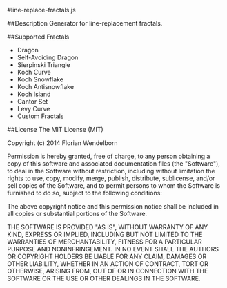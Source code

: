 #line-replace-fractals.js

##Description
Generator for line-replacement fractals.

##Supported Fractals
- Dragon
- Self-Avoiding Dragon
- Sierpinski Triangle
- Koch Curve
- Koch Snowflake
- Koch Antisnowflake
- Koch Island
- Cantor Set
- Levy Curve
- Custom Fractals

##License
The MIT License (MIT)

Copyright (c) 2014 Florian Wendelborn

Permission is hereby granted, free of charge, to any person obtaining a copy of
this software and associated documentation files (the "Software"), to deal in
the Software without restriction, including without limitation the rights to
use, copy, modify, merge, publish, distribute, sublicense, and/or sell copies of
the Software, and to permit persons to whom the Software is furnished to do so,
subject to the following conditions:

The above copyright notice and this permission notice shall be included in all
copies or substantial portions of the Software.

THE SOFTWARE IS PROVIDED "AS IS", WITHOUT WARRANTY OF ANY KIND, EXPRESS OR
IMPLIED, INCLUDING BUT NOT LIMITED TO THE WARRANTIES OF MERCHANTABILITY, FITNESS
FOR A PARTICULAR PURPOSE AND NONINFRINGEMENT. IN NO EVENT SHALL THE AUTHORS OR
COPYRIGHT HOLDERS BE LIABLE FOR ANY CLAIM, DAMAGES OR OTHER LIABILITY, WHETHER
IN AN ACTION OF CONTRACT, TORT OR OTHERWISE, ARISING FROM, OUT OF OR IN
CONNECTION WITH THE SOFTWARE OR THE USE OR OTHER DEALINGS IN THE SOFTWARE.
